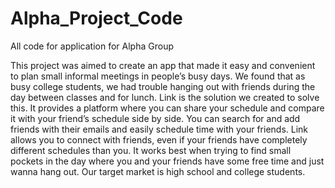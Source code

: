 # Alpha_Project_Code
All code for application for Alpha Group

This project was aimed to create an app that made it easy and convenient to plan small informal meetings in people’s busy days. We found that as busy college students, we had trouble hanging out with friends during the day between classes and for lunch. Link is the solution we created to solve this. It provides a platform where you can share your schedule and compare it with your friend’s schedule side by side. You can search for and add friends with their emails and easily schedule time with your friends. Link allows you to connect with friends, even if your friends have completely different schedules than you. It works best when trying to find small pockets in the day where you and your friends have some free time and just wanna hang out. Our target market is high school and college students. 
